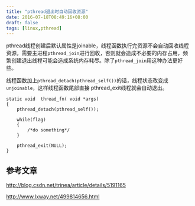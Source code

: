 ```yaml
---
title: "pthread退出时自动回收资源"
date: 2016-07-18T08:49:16+08:00
draft: false
tags: [linux,pthread]
---
```


pthread线程创建后默认属性是joinable，线程函数执行完资源不会自动回收线程资源，需要主进程`pthread_join`进行回收，否则就会造成不必要的内存占用，频繁创建退出线程可能会造成系统内存耗尽。除了`pthread_join`用这种办法更好些。

<!--more-->

线程函数加上`pthread_detach(pthread_self())`的话，线程状态改变成`unjoinable`，这样线程函数尾部直接 pthread_exit线程就会自动退出。

```
static void  thread_fn( void *args)
{
	pthread_detach(pthread_self());

	while(flag)
	{
		/*do something*/
	}

	pthread_exit(NULL);
}
```

## 参考文章

<http://blog.csdn.net/trinea/article/details/5191165>

<http://www.lxway.net/499814656.html>

